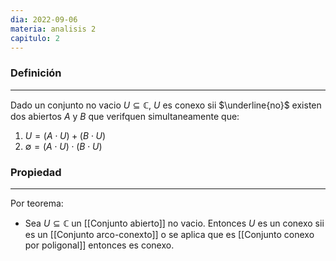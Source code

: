 ```yaml
---
dia: 2022-09-06
materia: analisis 2
capitulo: 2
---
```

### Definición
---
Dado un conjunto no vacio $U \subseteq \mathbb{C}$, $U$ es conexo sii $\underline{no}$ existen dos abiertos $A$ y $B$ que verifquen simultaneamente que:

1) $U = (A \cdot U) + (B \cdot U)$
2) $\emptyset = (A \cdot U) \cdot (B \cdot U)$

### Propiedad
---
Por teorema:
* Sea $U \subseteq \mathbb{C}$ un [[Conjunto abierto]] no vacio. Entonces $U$ es un conexo sii es un [[Conjunto arco-conexto]] o se aplica que es [[Conjunto conexo por poligonal]] entonces es conexo.
